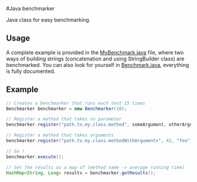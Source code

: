 #Java benchmarker

Java class for easy benchmarking.

## Usage

A complete example is provided in the [MyBenchmark.java](https://github.com/christophetd/benchmarker/MyBenchmark.java) file, where two ways of building strings (concatenation and using StringBuilder class) are benchmarked.
You can also look for yourself in [Benchmark.java](https://github.com/christophetd/benchmarker/Benchmarker.java), everything is fully documented.

## Example

```java
// Creates a benchmarker that runs each test 15 times
Benchmarker benchmarker = new Benchmarker(10);

// Register a method that takes no parameter
benchmarker.register("path.to.my.class.method", someArgument, otherArgument);

// Register a method that takes arguments
benchmarker.register("path.to.my.class.methodWithArguments", 42, "foo");

// Go !
benchmarker.execute();

// Get the results as a map of (method name -> average running time)
HashMap<String, Long> results = benchmarker.getResults();
```
